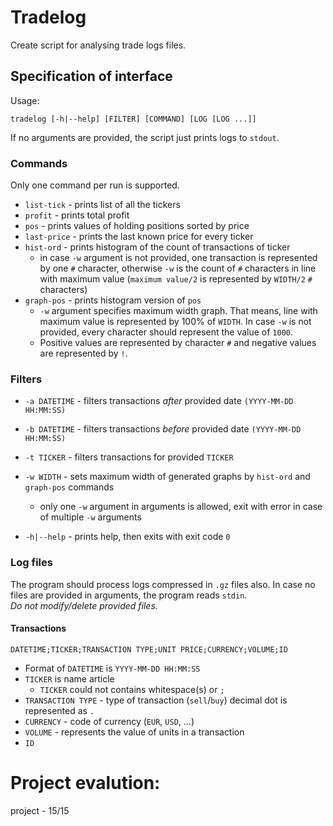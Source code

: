 # Tradelog

Create script for analysing trade logs files.

## Specification of interface
Usage:
```shell
tradelog [-h|--help] [FILTER] [COMMAND] [LOG [LOG ...]]
```
If no arguments are provided, the script just prints logs to `stdout`.

### Commands
Only one command per run is supported.
- `list-tick` - prints list of all the tickers
- `profit` - prints total profit
- `pos` - prints values of holding positions sorted by price
- `last-price` - prints the last known price for every ticker
- `hist-ord` - prints histogram of the count of transactions of ticker
    - in case `-w` argument is not provided, one transaction is represented by one `#` character,
      otherwise `-w` is the count of `#` characters in line with maximum value (`maximum value/2` is represented by `WIDTH/2` `#` characters)
- `graph-pos` - prints histogram version of `pos`
    - `-w` argument specifies maximum width graph. That means, line with maximum value is represented by 100% of `WIDTH`. In case `-w` is not provided, every character should represent the value of `1000`.
    - Positive values are represented by character `#` and negative values are represented by `!`.

### Filters
- `-a DATETIME` - filters transactions _after_ provided date `(YYYY-MM-DD HH:MM:SS)`
- `-b DATETIME` - filters transactions _before_ provided date `(YYYY-MM-DD HH:MM:SS)`
- `-t TICKER` - filters transactions for provided `TICKER`
- `-w WIDTH` - sets maximum width of generated graphs by `hist-ord` and `graph-pos` commands
    - only one `-w` argument in arguments is allowed, exit with error in case of multiple `-w` arguments

- `-h|--help` - prints help, then exits with exit code `0`


### Log files
The program should process logs compressed in `.gz` files also.
In case no files are provided in arguments, the program reads `stdin`.  
*Do not modify/delete provided files.*
#### Transactions
```
DATETIME;TICKER;TRANSACTION TYPE;UNIT PRICE;CURRENCY;VOLUME;ID
```
- Format of `DATETIME` is `YYYY-MM-DD HH:MM:SS`
- `TICKER` is name article
    - `TICKER` could not contains whitespace(s) or `;`
- `TRANSACTION TYPE` - type of transaction (`sell`/`buy`) decimal dot is represented as `.`
- `CURRENCY` - code of currency (`EUR`, `USD`, ...)
- `VOLUME` - represents the value of units in a transaction
- `ID`

# Project evalution:
project - 15/15